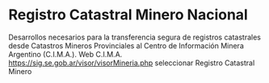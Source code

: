 # Registro Catastral Minero Nacional
Desarrollos necesarios para la transferencia segura de registros catastrales desde Catastros Mineros Provinciales al Centro de Información Minera Argentino (C.I.M.A.).
Web C.I.M.A. https://sig.se.gob.ar/visor/visorMineria.php seleccionar Registro Catastral Minero
